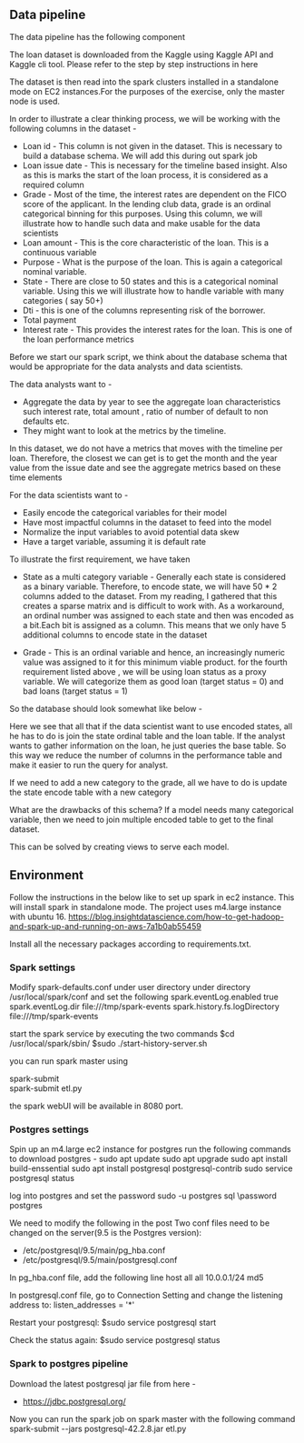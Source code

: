 ## Data pipeline
The data pipeline has the following component 



The loan dataset is downloaded from the Kaggle using Kaggle API and Kaggle cli tool. Please refer to the step by step instructions in here 

The dataset is then read into the spark clusters installed in a standalone mode on EC2 instances.For the purposes of the exercise, only the master node is used. 

In order to illustrate a clear thinking process, we will be working with the following columns in the dataset - 
* Loan id - This column is not given in the dataset. This is necessary to build a database schema. We will add this during out spark job 
* Loan issue date - This is necessary for the timeline based insight. Also as this is marks the start of the loan process, it is considered as a required column
* Grade - Most of the time, the interest rates are dependent on the FICO score of the applicant. In the lending club data, grade is an ordinal categorical binning for this purposes. Using this column, we will illustrate how to handle such data and make usable for the data scientists
* Loan amount - This is the core characteristic of the loan. This is a continuous variable
* Purpose - What is the purpose of the loan. This is again a categorical nominal variable.
* State - There are close to 50 states and this is a categorical nominal variable. Using this we will illustrate how to handle variable with many categories ( say 50+)
* Dti - this is one of the columns representing risk of the borrower. 
* Total payment
* Interest rate - This provides the interest rates for the loan. This is one of the loan performance metrics


Before we start our spark script, we think about the database schema that would be appropriate for the data analysts and data scientists. 

The data analysts want to - 
* Aggregate the data by year to see the aggregate loan characteristics such interest rate, total amount , ratio of number of default to non defaults etc. 
* They might want to look at the metrics by the timeline. 

In this dataset, we do not have a metrics that moves with the timeline per loan. Therefore, the closest we can get is to get the month and the year value from the issue date and see the aggregate metrics based on these time elements

For the data scientists want to -
* Easily encode the categorical variables for their model
* Have most impactful columns in the dataset to feed into the model
* Normalize the input variables to avoid potential data skew
* Have a target variable, assuming it is default rate 

To illustrate the first requirement, we have taken 
* State as a multi category variable - Generally each state is considered as a binary variable. Therefore, to encode state, we will have 50 * 2 columns added to the dataset. From my reading, I gathered that this creates a sparse matrix and is difficult to work with.
As a workaround, an ordinal number was assigned to each state and then was encoded as a bit.Each bit is assigned as a column. This means that we only have 5 additional columns to encode state in the dataset

* Grade - This is an ordinal variable and hence, an increasingly numeric value was assigned to it for this minimum viable product.
for the fourth requirement listed above , we will be using loan status as a proxy variable. We will categorize them as good loan (target status = 0) and bad loans (target status = 1)


So the database should look somewhat like below - 


Here we see that all that if the data scientist want to use encoded states, all he has to do is join the state ordinal table and the loan table. If the analyst wants to gather information on the loan, he just queries the base table. So this way we reduce the number of columns in the performance table and make it easier to run the query for analyst.

If we need to add a new category to the grade, all we have to do is update the state encode table with a new category

What are the drawbacks of this schema?
If a model needs many categorical variable, then we need to join multiple encoded table to get to the final dataset.

This can be solved by creating views to serve each model.

## Environment

Follow the instructions in the below like to set up spark in ec2 instance.
 This will install spark in standalone mode. The project uses m4.large instance with ubuntu 16.
https://blog.insightdatascience.com/how-to-get-hadoop-and-spark-up-and-running-on-aws-7a1b0ab55459

Install all the necessary packages according to requirements.txt.
### Spark settings 

Modify spark-defaults.conf under user directory under directory /usr/local/spark/conf and set the following 
spark.eventLog.enabled         true
spark.eventLog.dir             file:///tmp/spark-events
spark.history.fs.logDirectory  file:///tmp/spark-events


start the spark service by executing the two commands
$cd /usr/local/spark/sbin/ 
$sudo ./start-history-server.sh

you can run spark master using 

spark-submit    
spark-submit etl.py 

the spark webUI will be available in 8080 port.

### Postgres settings
Spin up an m4.large ec2 instance for postgres
run the following commands to download postgres - 
sudo apt update
sudo apt upgrade
sudo apt install build-enssential
sudo apt install postgresql postgresql-contrib
sudo service postgresql status 

log into postgres and set the password
sudo -u postgres sql
\password postgres
 
We need to modify the following in the post
Two conf files need to be changed on the server(9.5 is the Postgres version):
   *  /etc/postgresql/9.5/main/pg_hba.conf
   * /etc/postgresql/9.5/main/postgresql.conf

In pg_hba.conf file, add the following line 
host all all 10.0.0.1/24 md5 

In postgresql.conf file, go to Connection Setting and change the listening address to: listen_addresses = '*'

Restart your postgresql: $sudo service postgresql start

Check the status again: $sudo service postgresql status

### Spark to postgres pipeline
Download the latest postgresql jar file from here - 
 * https://jdbc.postgresql.org/

Now you can run the spark job on spark master with the following command 
spark-submit --jars postgresql-42.2.8.jar etl.py 

